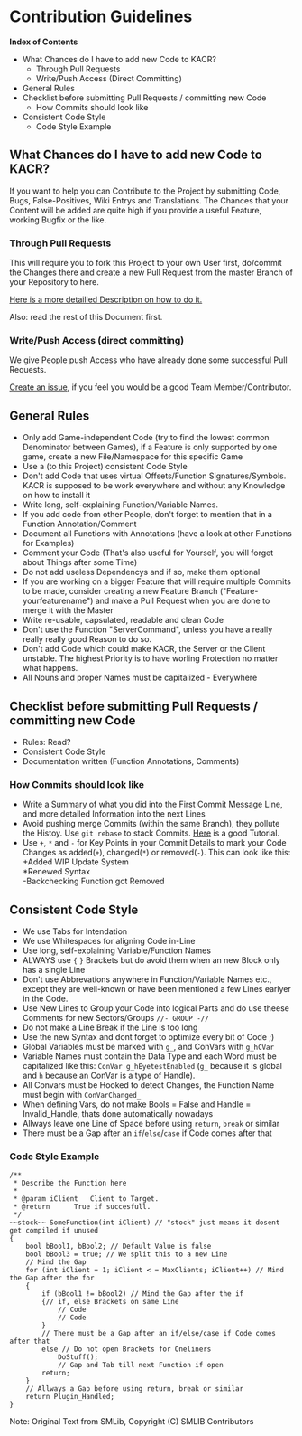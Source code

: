 # Contribution Guidelines

**Index of Contents**
* What Chances do I have to add new Code to KACR?
	* Through Pull Requests
	* Write/Push Access (Direct Committing)
* General Rules
* Checklist before submitting Pull Requests / committing new Code
	* How Commits should look like
* Consistent Code Style
	* Code Style Example

## What Chances do I have to add new Code to KACR?

If you want to help you can Contribute to the Project by submitting Code, Bugs, False-Positives, Wiki Entrys and Translations.
The Chances that your Content will be added are quite high if you provide a useful Feature, working Bugfix or the like.

### Through Pull Requests

This will require you to fork this Project to your own User first, do/commit the Changes there and create a new Pull Request from the master Branch of your Repository to here.

[Here is a more detailled Description on how to do it.](https://help.github.com/articles/using-pull-requests)

Also: read the rest of this Document first.

### Write/Push Access (direct committing)

We give People push Access who have already done some successful Pull Requests.

[Create an issue](https://github.com/DJPlaya/Kigen-AC-Redux/issues/new?assignees=DJPlaya&labels=question&title=Requesting%20to%20become%20Part%20of%20the%20Team), if you feel you would be a good Team Member/Contributor.

## General Rules

* Only add Game-independent Code (try to find the lowest common Denominator between Games), if a Feature is only supported by one game, create a new File/Namespace for this specific Game
* Use a (to this Project) consistent Code Style
* Don't add Code that uses virtual Offsets/Function Signatures/Symbols. KACR is supposed to be work everywhere and without any Knowledge on how to install it
* Write long, self-explaining Function/Variable Names.
* If you add code from other People, don't forget to mention that in a Function Annotation/Comment
* Document all Functions with Annotations (have a look at other Functions for Examples)
* Comment your Code (That's also useful for Yourself, you will forget about Things after some Time)
* Do not add useless Dependencys and if so, make them optional
* If you are working on a bigger Feature that will require multiple Commits to be made, consider creating a new Feature Branch ("Feature-yourfeaturename") and make a Pull Request when you are done to merge it with the Master
* Write re-usable, capsulated, readable and clean Code
* Don't use the Function "ServerCommand", unless you have a really really really good Reason to do so.
* Don't add Code which could make KACR, the Server or the Client unstable. The highest Priority is to have worling Protection no matter what happens.
* All Nouns and proper Names must be capitalized - Everywhere

## Checklist before submitting Pull Requests / committing new Code

* Rules: Read?
* Consistent Code Style
* Documentation written (Function Annotations, Comments)

### How Commits should look like
* Write a Summary of what you did into the First Commit Message Line, and more detailed Information into the next Lines
* Avoid pushing merge Commits (within the same Branch), they pollute the Histoy. Use `git rebase` to stack Commits. [Here](http://randyfay.com/content/simpler-rebasing-avoiding-unintentional-merge-commits) is a good Tutorial.
* Use `+`, `*` and `-` for Key Points in your Commit Details to mark your Code Changes as added(`+`), changed(`*`) or removed(`-`).
This can look like this:</br>
+Added WIP Update System</br>
*Renewed Syntax</br>
-Backchecking Function got Removed

## Consistent Code Style

* We use Tabs for Intendation
* We use Whitespaces for aligning Code in-Line
* Use long, self-explaining Variable/Function Names
* ALWAYS use `{` `}` Brackets but do avoid them when an new Block only has a single Line
* Don't use Abbrevations anywhere in Function/Variable Names etc., except they are well-known or have been mentioned a few Lines earlyer in the Code.
* Use New Lines to Group your Code into logical Parts and do use theese Comments for new Sectors/Groups `//- GROUP -//`
* Do not make a Line Break if the Line is too long
* Use the new Syntax and dont forget to optimize every bit of Code ;)
* Global Variables must be marked with `g_`, and ConVars with `g_hCVar`
* Variable Names must contain the Data Type and each Word must be capitalized like this: `ConVar g_hEyetestEnabled` (`g_` because it is global and `h` because an ConVar is a type of Handle).
* All Convars must be Hooked to detect Changes, the Function Name must begin with `ConVarChanged_`
* When defining Vars, do not make Bools = False and Handle = Invalid_Handle, thats done automatically nowadays
* Allways leave one Line of Space before using `return`, `break` or similar
* There must be a Gap after an `if`/`else`/`case` if Code comes after that

### Code Style Example
```Sourcepawn
/**
 * Describe the Function here
 *
 * @param iClient	Client to Target.
 * @return		True if succesfull.
 */
~~stock~~ SomeFunction(int iClient) // "stock" just means it dosent get compiled if unused
{
	bool bBool1, bBool2; // Default Value is false
	bool bBool3 = true; // We split this to a new Line
	// Mind the Gap
	for (int iClient = 1; iClient < = MaxClients; iClient++) // Mind the Gap after the for
	{
		if (bBool1 != bBool2) // Mind the Gap after the if
		{// if, else Brackets on same Line
			// Code
			// Code
		}
		// There must be a Gap after an if/else/case if Code comes after that
		else // Do not open Brackets for Oneliners
			DoStuff();
			// Gap and Tab till next Function if open
		return;
	}
	// Allways a Gap before using return, break or similar
	return Plugin_Handled;
}
```

Note: Original Text from SMLib, Copyright (C) SMLIB Contributors
